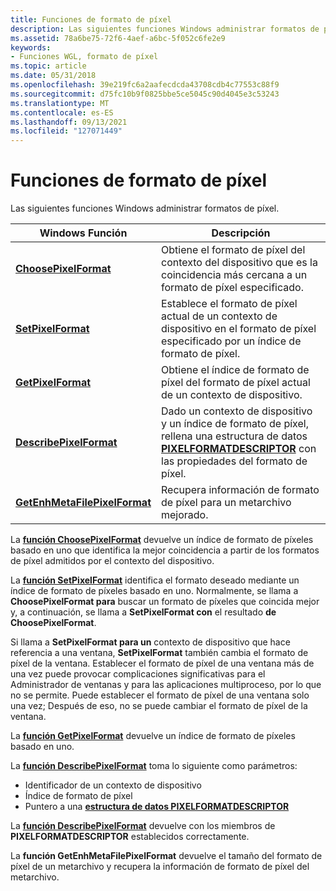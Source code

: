 ```yaml
---
title: Funciones de formato de píxel
description: Las siguientes funciones Windows administrar formatos de píxel.
ms.assetid: 78a6be75-72f6-4aef-a6bc-5f052c6fe2e9
keywords:
- Funciones WGL, formato de píxel
ms.topic: article
ms.date: 05/31/2018
ms.openlocfilehash: 39e219fc6a2aafecdcda43708cdb4c77553c88f9
ms.sourcegitcommit: d75fc10b9f0825bbe5ce5045c90d4045e3c53243
ms.translationtype: MT
ms.contentlocale: es-ES
ms.lasthandoff: 09/13/2021
ms.locfileid: "127071449"
---
```

# <a name="pixel-format-functions"></a>Funciones de formato de píxel

Las siguientes funciones Windows administrar formatos de píxel.



| Windows Función                                               | Descripción                                                                                                                                                           |
|----------------------------------------------------------------|-----------------------------------------------------------------------------------------------------------------------------------------------------------------------|
| [**ChoosePixelFormat**](/windows/desktop/api/wingdi/nf-wingdi-choosepixelformat)                 | Obtiene el formato de píxel del contexto del dispositivo que es la coincidencia más cercana a un formato de píxel especificado.                                                                      |
| [**SetPixelFormat**](/windows/desktop/api/wingdi/nf-wingdi-setpixelformat)                       | Establece el formato de píxel actual de un contexto de dispositivo en el formato de píxel especificado por un índice de formato de píxel.                                                                   |
| [**GetPixelFormat**](/windows/desktop/api/wingdi/nf-wingdi-getpixelformat)                       | Obtiene el índice de formato de píxel del formato de píxel actual de un contexto de dispositivo.                                                                                            |
| [**DescribePixelFormat**](/windows/desktop/api/wingdi/nf-wingdi-describepixelformat)             | Dado un contexto de dispositivo y un índice de formato de píxel, rellena una estructura de datos [**PIXELFORMATDESCRIPTOR**](/windows/win32/api/wingdi/ns-wingdi-pixelformatdescriptor) con las propiedades del formato de píxel. |
| [**GetEnhMetaFilePixelFormat**](/windows/desktop/api/wingdi/nf-wingdi-getenhmetafilepixelformat) | Recupera información de formato de píxel para un metarchivo mejorado.                                                                                                          |



 

La [**función ChoosePixelFormat**](/windows/desktop/api/wingdi/nf-wingdi-choosepixelformat) devuelve un índice de formato de píxeles basado en uno que identifica la mejor coincidencia a partir de los formatos de píxel admitidos por el contexto del dispositivo.

La [**función SetPixelFormat**](/windows/desktop/api/wingdi/nf-wingdi-setpixelformat) identifica el formato deseado mediante un índice de formato de píxeles basado en uno. Normalmente, se llama a **ChoosePixelFormat para** buscar un formato de píxeles que coincida mejor y, a continuación, se llama a **SetPixelFormat con** el resultado **de ChoosePixelFormat**.

Si llama a **SetPixelFormat para un** contexto de dispositivo que hace referencia a una ventana, **SetPixelFormat** también cambia el formato de píxel de la ventana. Establecer el formato de píxel de una ventana más de una vez puede provocar complicaciones significativas para el Administrador de ventanas y para las aplicaciones multiproceso, por lo que no se permite. Puede establecer el formato de píxel de una ventana solo una vez; Después de eso, no se puede cambiar el formato de píxel de la ventana.

La [**función GetPixelFormat**](/windows/desktop/api/wingdi/nf-wingdi-getpixelformat) devuelve un índice de formato de píxeles basado en uno.

La [**función DescribePixelFormat**](/windows/desktop/api/wingdi/nf-wingdi-describepixelformat) toma lo siguiente como parámetros:

-   Identificador de un contexto de dispositivo
-   Índice de formato de píxel
-   Puntero a una [**estructura de datos PIXELFORMATDESCRIPTOR**](/windows/win32/api/wingdi/ns-wingdi-pixelformatdescriptor)

La [**función DescribePixelFormat**](/windows/desktop/api/wingdi/nf-wingdi-describepixelformat) devuelve con los miembros de **PIXELFORMATDESCRIPTOR** establecidos correctamente.

La **función GetEnhMetaFilePixelFormat** devuelve el tamaño del formato de píxel de un metarchivo y recupera la información de formato de píxel del metarchivo.

 

 




